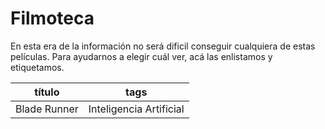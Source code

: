 
# Filmoteca

En esta era de la información no será dificil conseguir cualquiera de estas películas. Para ayudarnos a elegir cuál ver, acá las enlistamos y etiquetamos.

| título                          | tags
|---------------------------------|------------------
| Blade Runner                    | Inteligencia Artificial
